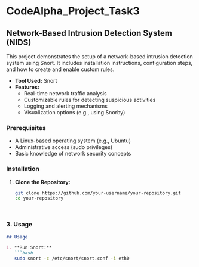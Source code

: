 # CodeAlpha_Project_Task3
## Network-Based Intrusion Detection System (NIDS)

This project demonstrates the setup of a network-based intrusion detection system using Snort. It includes installation instructions, configuration steps, and how to create and enable custom rules.

- **Tool Used:** Snort
- **Features:** 
  - Real-time network traffic analysis
  - Customizable rules for detecting suspicious activities
  - Logging and alerting mechanisms
  - Visualization options (e.g., using Snorby)
 
    
### Prerequisites

- A Linux-based operating system (e.g., Ubuntu)
- Administrative access (sudo privileges)
- Basic knowledge of network security concepts

### Installation

1. **Clone the Repository:**
   ```bash
   git clone https://github.com/your-username/your-repository.git
   cd your-repository

 
### 3. **Usage**


```markdown
## Usage

1. **Run Snort:**
   ```bash
   sudo snort -c /etc/snort/snort.conf -i eth0
